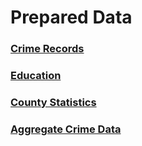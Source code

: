 # Prepared Data

### [Crime Records](crime_records)

### [Education](education)

### [County Statistics](county_stats)

### [Aggregate Crime Data](crime_aggregate)

